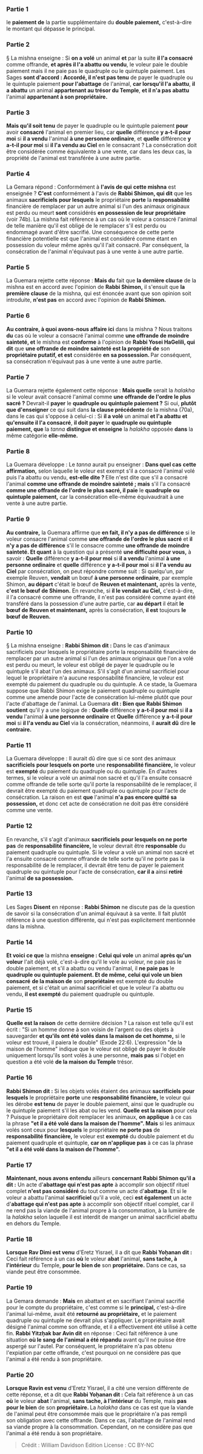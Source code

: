 
### Partie 1
le <b>paiement de</b> la partie supplémentaire du <b>double paiement,</b> c'est-à-dire le montant qui dépasse le principal.

### Partie 2
§ La mishna enseigne : Si <b>on a volé</b> un animal <b>et</b> par la suite <b>il l'a consacré</b> comme offrande, <b>et après il l'a abattu ou vendu</b>, le voleur paie le double paiement mais il ne paie pas le quadruple ou le quintuple paiement. Les Sages <b>sont d'accord : Accordé, il n'est pas tenu</b> de payer le quadruple ou le quintuple paiement <b>pour l'abattage</b> de l'animal, <b>car lorsqu'il l'a abattu</b>, <b>il a abattu</b> un animal <b>appartenant au trésor du Temple</b>, <b>et il n'a pas abattu</b> l'animal <b>appartenant à son propriétaire.</b>

### Partie 3
<b>Mais qu'il soit tenu</b> de payer le quadruple ou le quintuple paiement <b>pour</b> avoir <b>consacré</b> l'animal en premier lieu, car <b>quelle</b> différence <b>y a-t-il pour moi</b> si <b>il a vendu</b> l'animal <b>à une personne ordinaire</b>, et <b>quelle</b> différence <b>y a-t-il pour moi</b> si <b>il l'a vendu au Ciel</b> en le consacrant ? La consécration doit être considérée comme équivalente à une vente, car dans les deux cas, la propriété de l'animal est transférée à une autre partie.

### Partie 4
La Gemara répond : Conformément à <b>l'avis de qui</b> <b>cette mishna</b> est enseignée ? <b>C'est</b> conformément à l'avis de <b>Rabbi Shimon, qui dit</b> que les animaux <b>sacrificiels</b> <b>pour lesquels</b> le propriétaire <b>porte</b> la <b>responsabilité</b> financière de remplacer par un autre animal si l'un des animaux originaux est perdu ou meurt <b>sont</b> considérés <b>en possession de leur propriétaire</b> (voir 74b). La mishna fait référence à un cas où le voleur a consacré l'animal de telle manière qu'il est obligé de le remplacer s'il est perdu ou endommagé avant d'être sacrifié. Une conséquence de cette perte financière potentielle est que l'animal est considéré comme étant en possession du voleur même après qu'il l'ait consacré. Par conséquent, la consécration de l'animal n'équivaut pas à une vente à une autre partie.

### Partie 5
La Guemara rejette cette réponse : <b>Mais du</b> fait que <b>la dernière clause</b> de la mishna est en accord avec l'opinion de <b>Rabbi Shimon,</b> il s'ensuit que <b>la première clause</b> de la mishna, qui est énoncée avant que son opinion soit introduite, <b>n'est pas</b> en accord avec l'opinion de <b>Rabbi Shimon.</b>

### Partie 6
<b>Au contraire, à quoi avons-nous affaire ici</b> dans la mishna ? Nous traitons <b>du</b> cas où le voleur a consacré l'animal comme <b>une offrande de moindre sainteté, et</b> le mishna est <b>conforme</b> à l'opinion de <b>Rabbi Yosei HaGelili, qui dit</b> que <b>une offrande de moindre sainteté est la propriété de</b> son <b>propriétaire putatif, et est</b> considérée <b>en sa possession. </b> Par conséquent, sa consécration n'équivaut pas à une vente à une autre partie.

### Partie 7
La Guemara rejette également cette réponse : <b>Mais quelle</b> serait la <i>halakha</i> si le voleur avait consacré l'animal comme <b>une offrande de l'ordre le plus sacré ?</b> Devrait-il <b>payer</b> le <b>quadruple ou quintuple paiement ?</b> Si oui, <b>plutôt que d'enseigner</b> ce qui suit dans <b>la clause précédente</b> de la mishna (70a), dans le cas qui s'oppose à celui-ci : Si <b>il a volé</b> un animal <b>et l'a abattu</b> <b>et qu'ensuite il l'a consacré</b>, <b>il doit payer</b> le <b>quadruple ou quintuple paiement, que</b> la <i>tanna</i> <b>distingue et enseigne</b> la <i>halakha</i> opposée <b>dans</b> la même catégorie <b>elle-même.</b>

### Partie 8
La Guemara développe : Le <i>tanna</i> aurait pu enseigner : <b>Dans quel cas</b> <b>cette affirmation,</b> selon laquelle le voleur est exempt s'il a consacré l'animal volé puis l'a abattu ou vendu, <b>est-elle dite ? </b> Elle n'est dite que s'il a consacré l'animal <b>comme une offrande de moindre sainteté ; mais</b> s'il l'a consacré <b>comme une offrande de l'ordre le plus sacré, il paie</b> le <b>quadruple ou quintuple paiement,</b> car la consécration elle-même équivaudrait à une vente à une autre partie.

### Partie 9
<b>Au contraire,</b> la Guemara affirme que <b>en fait, il n'y a pas de différence</b> si le voleur consacre l'animal comme <b>une offrande de l'ordre le plus sacré</b> et <b>il n'y a pas de différence</b> s'il le consacre comme <b>une offrande de moindre sainteté. Et quant</b> à la question qui a présenté <b>une difficulté pour vous,</b> à savoir : <b>Quelle</b> différence <b>y a-t-il pour moi</b> si <b>il a vendu</b> l'animal <b>à une personne ordinaire</b> et <b>quelle</b> différence <b>y a-t-il pour moi</b> si <b>il l'a vendu au Ciel</b> par consécration, on peut répondre comme suit : Si quelqu'un, par exemple Reuven, <b>vendait</b> un bœuf <b>à une personne ordinaire</b>, par exemple Shimon, <b>au départ</b> c'était le bœuf de <b>Reuven et maintenant,</b> après la vente, <b>c'est le bœuf de Shimon.</b> En revanche, si <b>il le vendait au Ciel,</b> c'est-à-dire, il l'a consacré comme une offrande, il n'est pas considéré comme ayant été transféré dans la possession d'une autre partie, car <b>au départ</b> il était <b>le bœuf de Reuven et maintenant,</b> après la consécration, <b>il est</b> toujours <b>le bœuf de Reuven.</b>

### Partie 10
§ La mishna enseigne : <b>Rabbi Shimon dit :</b> Dans le cas d'animaux sacrificiels pour lesquels le propriétaire porte la responsabilité financière de remplacer par un autre animal si l'un des animaux originaux que l'on a volé est perdu ou meurt, le voleur est obligé de payer le quadruple ou le quintuple s'il abat l'un des animaux. S'il s'agit d'un animal sacrificiel pour lequel le propriétaire n'a aucune responsabilité financière, le voleur est exempté du paiement du quadruple ou du quintuple. A ce stade, la Guemara suppose que Rabbi Shimon exige le paiement quadruple ou quintuple comme une amende pour l'acte de consécration lui-même plutôt que pour l'acte d'abattage de l'animal. La Guemara <b>dit : Bien que Rabbi Shimon soutient</b> qu'il y a une logique de : <b>Quelle</b> différence <b>y a-t-il pour moi</b> si <b>il a vendu</b> l'animal <b>à une personne ordinaire</b> et <b>Quelle</b> différence <b>y a-t-il pour moi</b> si <b>il l'a vendu au Ciel</b> via la consécration, néanmoins, il <b>aurait dû</b> dire <b>le contraire.</b>

### Partie 11
La Guemara développe : Il aurait dû dire que si ce sont des animaux <b>sacrificiels</b> <b>pour lesquels on porte</b> une <b>responsabilité financière,</b> le voleur est <b>exempté</b> du paiement du quadruple ou du quintuple. En d'autres termes, si le voleur a volé un animal non sacré et qu'il l'a ensuite consacré comme offrande de telle sorte qu'il porte la responsabilité de le remplacer, il devrait être exempté du paiement quadruple ou quintuple pour l'acte de consécration. La raison en est <b>que</b> l'animal <b>n'a pas encore quitté sa possession,</b> et donc cet acte de consécration ne doit pas être considéré comme une vente.

### Partie 12
En revanche, s'il s'agit d'animaux <b>sacrificiels</b> <b>pour lesquels on ne porte pas</b> de <b>responsabilité financière,</b> le voleur devrait être <b>responsable</b> du paiement quadruple ou quintuple. Si le voleur a volé un animal non sacré et l'a ensuite consacré comme offrande de telle sorte qu'il ne porte pas la responsabilité de le remplacer, il devrait être tenu de payer le paiement quadruple ou quintuple pour l'acte de consécration, <b>car il a</b> ainsi <b>retiré</b> l'animal <b>de sa possession.</b>

### Partie 13
Les Sages <b>Disent</b> en réponse : <b>Rabbi Shimon</b> ne discute pas de la question de savoir si la consécration d'un animal équivaut à sa vente. Il fait plutôt référence à une question différente,</b> qui n'est pas explicitement mentionnée dans la mishna.

### Partie 14
<b>Et voici ce que</b> la mishna <b>enseigne : Celui qui vole</b> un animal <b>après qu'un voleur</b> l'ait déjà volé, c'est-à-dire qu'il le vole au voleur, ne paie pas le double paiement, et s'il a abattu ou vendu l'animal, il <b>ne paie pas</b> le <b>quadruple ou quintuple paiement. Et de même, celui qui vole un bien consacré</b> <b>de la maison de</b> son <b>propriétaire</b> est exempté du double paiement, et si c'était un animal sacrificiel et que le voleur l'a abattu ou vendu, <b>il est exempté</b> du paiement quadruple ou quintuple.

### Partie 15
<b>Quelle est la raison</b> de cette dernière décision ? La raison est telle qu'il est écrit : "Si un homme donne à son voisin de l'argent ou des objets à sauvegarder <b>et qu'ils ont été volés dans la maison de cet homme,</b> si le voleur est trouvé, il paiera le double" (Exode 22:6). L'expression "de la maison de l'homme" indique que le voleur est obligé de payer le double uniquement lorsqu'ils sont volés à une personne, <b>mais pas</b> si l'objet en question a été volé <b>de la maison du Temple</b> trésor.

### Partie 16
<b>Rabbi Shimon dit :</b> Si les objets volés étaient des animaux <b>sacrificiels</b> <b>pour lesquels</b> le propriétaire <b>porte</b> une <b>responsabilité financière,</b> le voleur qui les dérobe <b>est tenu</b> de payer le double paiement, ainsi que le quadruple ou le quintuple paiement s'il les abat ou les vend. <b>Quelle est la raison</b> pour cela ? Puisque le propriétaire doit remplacer les animaux, <b>on applique</b> à ce cas la phrase <b>"et il a été volé dans la maison de l'homme". Mais</b> si les animaux volés sont ceux pour <b>lesquels</b> le propriétaire <b>ne porte pas</b> de <b>responsabilité financière,</b> le voleur est <b>exempté</b> du double paiement et du paiement quadruple et quintuple, <b>car on n'applique pas</b> à ce cas la phrase <b>"et il a été volé dans la maison de l'homme". </b>

### Partie 17
<b>Maintenant, nous avons entendu</b> ailleurs <b>concernant Rabbi Shimon qu'il a dit :</b> Un acte d'<b>abattage qui n'est pas apte</b> à accomplir son objectif rituel complet <b>n'est pas considéré</b> du tout comme un acte d'<b>abattage</b>. Et si le voleur a abattu l'animal <b>sacrificiel</b> qu'il a volé, ceci <b>est également</b> un acte d'<b>abattage qui n'est pas apte</b> à accomplir son objectif rituel complet, car il ne rend pas la viande de l'animal propre à la consommation, à la lumière de la <i>halakha</i> selon laquelle il est interdit de manger un animal sacrificiel abattu en dehors du Temple.

### Partie 18
<b>Lorsque Rav Dimi est venu</b> d'Eretz Yisrael, il a dit que <b>Rabbi Yoḥanan dit :</b> Ceci fait référence à un cas <b>où</b> le voleur <b>abat</b> l'animal, <b>sans tache, à l'intérieur</b> du Temple, <b>pour le bien de</b> son <b>propriétaire.</b> Dans ce cas, sa viande peut être consommée.

### Partie 19
La Gemara demande : <b>Mais</b> en abattant et en sacrifiant l'animal sacrifié pour le compte du propriétaire, c'est comme si le <b>principal,</b> c'est-à-dire l'animal lui-même, avait été <b>retourné au propriétaire,</b> et le paiement quadruple ou quintuple ne devrait plus s'appliquer. Le propriétaire avait désigné l'animal comme son offrande, et il a effectivement été utilisé à cette fin. <b>Rabbi Yitzḥak bar Avin dit</b> en réponse : Ceci fait référence à une situation <b>où le <b>sang</b> de l'animal a été répandu</b> avant qu'il ne puisse être aspergé sur l'autel. Par conséquent, le propriétaire n'a pas obtenu l'expiation par cette offrande, c'est pourquoi on ne considère pas que l'animal a été rendu à son propriétaire.

### Partie 20
<b>Lorsque Ravin est venu</b> d'Eretz Yisrael, il a cité une version différente de cette réponse, et a dit que <b>Rabbi Yoḥanan dit :</b> Cela fait référence à un cas <b>où</b> le voleur <b>abat</b> l'animal, <b>sans tache, à l'intérieur</b> du Temple, mais <b>pas pour le bien</b> de son <b>propriétaire. </b> La <i>halakha</i> dans ce cas est que la viande de l'animal peut être consommée mais que le propriétaire n'a pas rempli son obligation avec cette offrande. Dans ce cas, l'abattage de l'animal rend sa viande propre à la consommation. Cependant, on ne considère pas que l'animal a été rendu à son propriétaire.

>Crédit : William Davidson Edition
>License : CC BY-NC